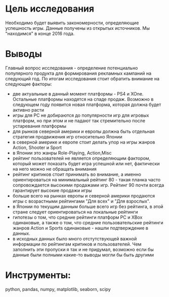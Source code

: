# Цель исследования
Необходимо будет выявить закономерности, определяющие успешность игры. Данные получены из открытых источников. Мы "находимся" в конце 2016 года.

# Выводы
Главный вопрос исследования - определение потенциально популярного продукта для формирования рекламных кампаний на следующий год. По итогам исследования стоит обратить внимание на следующие факторы:

- две актуальные в данный момент платформы - PS4 и XOne. Остальные платформы находятся на спаде продаж. Возможно в следующем году появится новая платформа, которая должна будет активно расти
- игры для PC не добираются до популярности игр для игровых платформ, но при этом и не падают так стремительно после устаревания платформы
- для рынков северной америки и европы должна быть отдельная стратегия продвижения игр относительно Японии
- в северной америке и европе стоит делать упор на игры жанров Action, Shooter и Sport
- в Японии это жанры Role-Playing, Action,Misc
- рейтинг пользователей не является определяющим фактором, который может показать будет игра успешной или нет, фактически на него можно не обращать внимания
- рейтинг критиков стоит принимать во внимание, а именно ориентироваться на минимальный рейтинг 80 - такая планка часто сопровождается высокими продажами игр. Рейтинг 90 почти всегда гарантирует высокие продажи игры
- больше всего на рынках европы и северной америки продаются игры с возрастными рейтингами "Для всех" и "Для взрослых".
- в Японии по текущим данным больше всего игр без рейтинга, в этой стране следует ориентироваться на локальные рейтинги
- гипотезы о том, что средние рейтинги платформ РС и ХВох одинаковые, а также о том, что средние пользовательские рейтинги жанров Action и Sports одинаковые - нашли подтверждение в данных.
- в исходных данных было много отстутствующей важной информации по рейтингам критиков и пользователей. Чем заполнить эти пропуски я так и не придумал, возможно если бы данные были полными какие-то выводы могли бы быть другими

# Инструменты:
python, pandas, numpy, matplotlib, seaborn, scipy 
